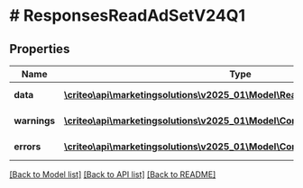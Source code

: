 # # ResponsesReadAdSetV24Q1

## Properties

Name | Type | Description | Notes
------------ | ------------- | ------------- | -------------
**data** | [**\criteo\api\marketingsolutions\v2025_01\Model\ReadModelReadAdSetV24Q1[]**](ReadModelReadAdSetV24Q1.md) |  | [optional] [readonly]
**warnings** | [**\criteo\api\marketingsolutions\v2025_01\Model\CommonProblem[]**](CommonProblem.md) |  | [optional] [readonly]
**errors** | [**\criteo\api\marketingsolutions\v2025_01\Model\CommonProblem[]**](CommonProblem.md) |  | [optional] [readonly]

[[Back to Model list]](../../README.md#models) [[Back to API list]](../../README.md#endpoints) [[Back to README]](../../README.md)
